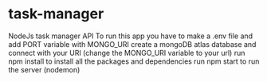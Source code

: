 # task-manager
NodeJs task manager API
To run this app you have to make a .env file and add PORT variable with MONGO_URI
create a mongoDB atlas database and connect with your URI (change the MONGO_URI variable to your url) 
run npm install to install all the packages and dependencies 
run npm start to run the server (nodemon) 
